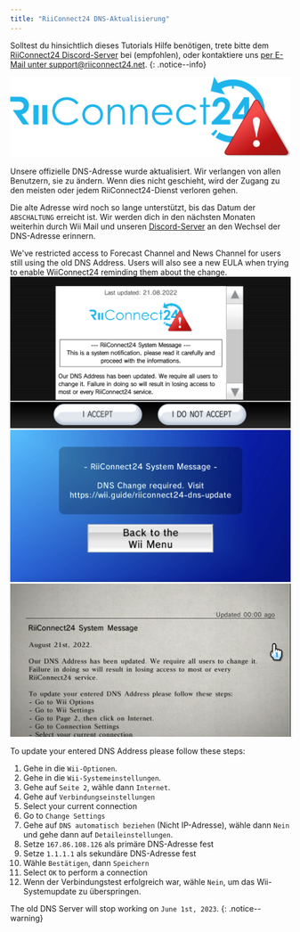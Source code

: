 ```yaml
---
title: "RiiConnect24 DNS-Aktualisierung"
---
```


Solltest du hinsichtlich dieses Tutorials Hilfe benötigen, trete bitte dem [RiiConnect24 Discord-Server](https://discord.gg/rc24) bei (empfohlen), oder kontaktiere uns [per E-Mail unter support@riiconnect24.net](mailto:support@riiconnect24.net).
{: .notice--info}

![RiiConnect24-Logo](/images/logo_blue_warning.png)

Unsere offizielle DNS-Adresse wurde aktualisiert. Wir verlangen von allen Benutzern, sie zu ändern. Wenn dies nicht geschieht, wird der Zugang zu den meisten oder jedem RiiConnect24-Dienst verloren gehen.

Die alte Adresse wird noch so lange unterstützt, bis das Datum der `ABSCHALTUNG` erreicht ist. Wir werden dich in den nächsten Monaten weiterhin durch Wii Mail und unseren [Discord-Server](https://discord.gg/rc24) an den Wechsel der DNS-Adresse erinnern.

We've restricted access to Forecast Channel and News Channel for users still using the old DNS Address. Users will also see a new EULA when trying to enable WiiConnect24 reminding them about the change. ![Die Benachrichtigung auf der EULA-Bestätigungsseite.](/images/eula_change_dns_notification.png) ![The notification on the Forecast Channel](/images/forecast_change_dns_notification.png) ![Die Benachrichtigung auf dem News-Kanal](/images/news_channel_change_dns_notification.png)

To update your entered DNS Address please follow these steps:

1. Gehe in die `Wii-Optionen`.
2. Gehe in die `Wii-Systemeinstellungen`.
3. Gehe auf `Seite 2`, wähle dann `Internet`.
4. Gehe auf `Verbindungseinstellungen`
5. Select your current connection
6. Go to `Change Settings`
7. Gehe auf `DNS automatisch beziehen` (Nicht IP-Adresse), wähle dann `Nein` und gehe dann auf `Detaileinstellungen`.
8. Setze `167.86.108.126` als primäre DNS-Adresse fest
9. Setze `1.1.1.1` als sekundäre DNS-Adresse fest
10. Wähle `Bestätigen`, dann `Speichern`
11. Select `OK` to perform a connection
12. Wenn der Verbindungstest erfolgreich war, wähle `Nein`, um das Wii-Systemupdate zu überspringen.

The old DNS Server will stop working on `June 1st, 2023`.
{: .notice--warning}